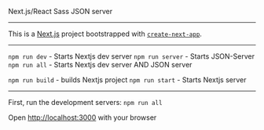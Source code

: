 Next.js/React
Sass
JSON server

---

This is a [Next.js](https://nextjs.org/) project bootstrapped with [`create-next-app`](https://github.com/vercel/next.js/tree/canary/packages/create-next-app).

---

`npm run dev` - Starts Nextjs dev server
`npm run server` - Starts JSON-Server
`npm run all` - Starts Nextjs dev server AND JSON server

`npm run build` - builds Nextjs project
`npm run start` - Starts Nextjs server

---

First, run the development servers:
`npm run all` 

Open [http://localhost:3000](http://localhost:3000) with your browser
